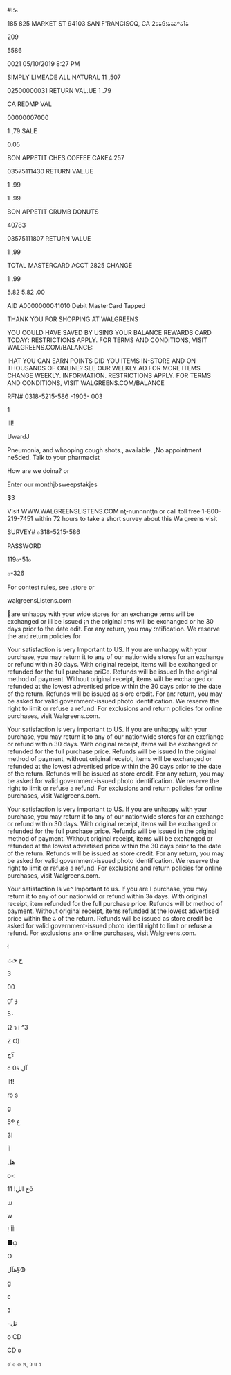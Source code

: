 #ه؛ا

185 825 MARKET ST
94103 SAN  F'RANCISCQ,  CA
ة1ة^ةةة؛9ةة2

209

5586

0021  05/10/2019  8:27  PM

SIMPLY  LIMEADE  ALL  NATURAL  11 ,507

02500000031
RETURN  VAL.UE 1 .79

CA  REDMP  VAL

00000007000

1 ,79  SALE

0.05

BON  APPETIT  CHES  COFFEE  CAKE4.257

03575111430
RETURN  VAL.UE

1 .99

1 .99

BON  APPETIT  CRUMB  DONUTS

40783

03575111807
RETURN  VALUE

1 ,99

TOTAL
MASTERCARD  ACCT  2825
CHANGE

1 .99

5.82
5.82
.00

AID  Α0000000041010
Debit  MasterCard
Tapped

THANK  YOU  FOR  SHOPPING  AT  WALGREENS

YOU  COULD  HAVE  SAVED  BY  USING  YOUR
BALANCE  REWARDS  CARD  TODAY؛  RESTRICTIONS
APPLY.  FOR  TERMS  AND  CONDITIONS,  VISIT
WALGREENS.COM/BALANCE:

IHAT  YOU  CAN  EARN  POINTS
DID  YOU
ITEMS  IN-STORE  AND
ON  THOUSANDS  OF
ONLINE?  SEE  OUR  WEEKLY  AD  FOR  MORE
ITEMS  CHANGE  WEEKLY.
INFORMATION.
RESTRICTIONS  APPLY.  FOR  TERMS  AND
CONDITIONS,  VISIT  WALGREENS.COM/BALANCE

RFN#  0318-5215-586  -1905-  003

1

III!

UwardJ

Pneumonia,  and  whooping  cough  shots.,
available. ,No  appointment  neSded.  Talk
to  your  pharmacist

How  are  we  doina?
or

Enter  our monthjbsweepstakjes

$3

Visit
WWW.WALGREENSLISTENS.COM
nţ-nunnnnţţn
or  call  toll  free
1-800-219-7451
within  72  hours  to  take  a  short
survey  about  this  Wa  greens  visit

SURVEY#
๐318-5215-586

PASSWORD

119๐-51๐

๐-326

For contest rules, see .store or

walgreensListens.com

are unhappy with your
wide stores for an exchange
terns will be exchanged or
ill be Issued ¡n the original
؛ms will be exchanged or
he 30 days prior to the date
edit.  For any return, you may
؛ntification. We reserve the
and return policies for

Your satisfaction is very Important to US. If you are unhappy with your
purchase, you may return it to any of our nationwide stores for an exchange
or refund within 30 days. With original receipt,  items will be exchanged or
refunded for the full purchase priCe. Refunds will be issued In the original
method of payment. Without original receipt, items wilt be exchanged or
refunded at the lowest advertised price within the 30 days prior to the date
of the return. Refunds will be issued as slore credit. For an؛ return, you may
be asked for valid government-issued photo identification. We reserve tfie
right to limit or refuse a refund.  For exclusions and return policies for
online purchases, visit Walgreens.com.

Your satisfaction is very important to US.  If you are unhappy with your
purchase, you may return it  to any of our nationwide stores for an excfiange
or refund within 30 days. With original receipt, items will be exchanged or
refunded for the full purchase price. Refunds will be issued In the original
method of payment, without original receipt, items will be exchanged or
refunded at the lowest advertised price within the 30 days prior to the date
of the return.  Refunds will be issued as store credit. For any return, you may
be asked for valid government-issued photo identification. We reserve the
right to limit or refuse a refund.  For exclusions and return policies for
online purchases, visit Walgreens.com.

Your satisfaction is very important to US.  If you are unhappy with your
purchase, you may return it to any of our nationwide stores for an  exchange
or refund within 30 days. With original receipt, items will be exchanged or
refunded for the full purchase price.  Refunds will be issued in the original
method of payment. Without original receipt, items will be exchanged or
refunded at  the lowest advertised price within the 30 days prior to the date
of the return.  Refunds will be issued as store credit.  For any return, you may
be asked for valid government-issued photo identification. We reserve the
right to limit or refuse a refund.  For exclusions and return policies for
online purchases, visit Walgreens.com.

Your satisfaction Is ve^ Important to us.  If you are ا
purchase, you may return it  to any of our nationwld
or refund within 3٥ days. With original receipt, item
refunded for the full purchase price.  Refunds will b؛
method of payment. Without original receipt,  items
refunded at  the lowest advertised price within the ة
of the return.  Refunds will  be issued as store credit
be asked for valid government-issued photo identil
right to limit or refuse a  refund.  For exclusions an«
online purchases, visit Walgreens.com.

ł

ج
حث

3

00

gf
ؤ
>

5٠

Ω
ว  i
^3

Z
Ơ)

؟ج

c
0آل
ة

Ilf!

ro s

g

ع
®5

3ا

ỈỈ

هل

ο<

11
!ج
 اللõ

ш

w

!
ỈỈI

■φ

О

هآل§Φ

g

c

٥

نل٠

о
CD

CD
٥

๙
๐
๓
พ
ุ
ว
แ
ร
